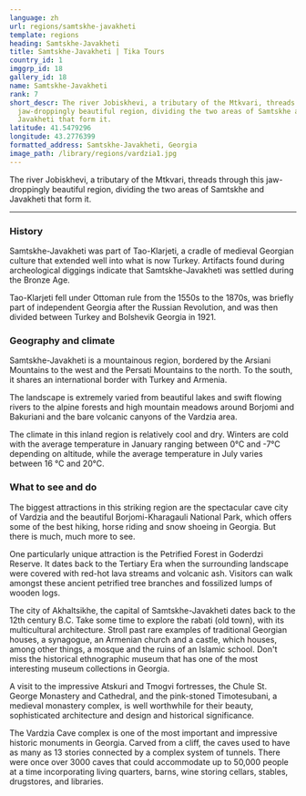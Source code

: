 ```yaml
---
language: zh
url: regions/samtskhe-javakheti
template: regions
heading: Samtskhe-Javakheti
title: Samtskhe-Javakheti | Tika Tours
country_id: 1
imggrp_id: 18
gallery_id: 18
name: Samtskhe-Javakheti
rank: 7
short_descr: The river Jobiskhevi, a tributary of the Mtkvari, threads through this
  jaw-droppingly beautiful region, dividing the two areas of Samtskhe and
  Javakheti that form it.
latitude: 41.5479296
longitude: 43.2776399
formatted_address: Samtskhe-Javakheti, Georgia
image_path: /library/regions/vardzia1.jpg
---
```

<div class="row content-row"><!-- 1184 (1)-->

</div>

<div class="row content-row"><!-- 1185 (2)-->
<div class="col-12"><!-- 1577 -->

The river Jobiskhevi, a tributary of the Mtkvari, threads through this jaw-droppingly
beautiful region, dividing the two areas of Samtskhe and Javakheti that form it.

</div>

</div>

<div class="row content-row"><!-- 1186 (3)-->
<div class="col-12"><!-- 1578 -->

* * *

</div>

</div>

<div class="row content-row"><!-- 1187 (4)-->
<div class="col-12 col-sm-6 col-md-6"><!-- 1579 -->

### History


Samtskhe-Javakheti was part of Tao-Klarjeti, a cradle of medieval Georgian culture
that extended well into what is now Turkey. Artifacts found during archeological
diggings indicate that Samtskhe-Javakheti was settled during the Bronze Age.

Tao-Klarjeti fell under Ottoman rule from the 1550s to the 1870s, was briefly part
of independent Georgia after the Russian Revolution, and was then divided between
Turkey and Bolshevik Georgia in 1921.

### Geography and climate


Samtskhe-Javakheti is a mountainous region, bordered by the Arsiani Mountains to
the west and the Persati Mountains to the north. To the south, it shares an international
border with Turkey and Armenia.

The landscape is extremely varied from beautiful lakes and swift flowing rivers to
the alpine forests and high mountain meadows around Borjomi and Bakuriani and the
bare volcanic canyons of the Vardzia area.

The climate in this inland region is relatively cool and dry. Winters are cold with
the average temperature in January ranging between 0°C and -7°C depending on altitude,
while the average temperature in July varies between 16 °C and 20°C.

</div>

<div class="col-12 col-sm-6 col-md-6"><!-- 1580 -->

### What to see and do


The biggest attractions in this striking region are the spectacular cave city of
Vardzia and the beautiful Borjomi-Kharagauli National Park, which offers some of
the best hiking, horse riding and snow shoeing in Georgia. But there is much, much
more to see.

One particularly unique attraction is the Petrified Forest in Goderdzi Reserve. It
dates back to the Tertiary Era when the surrounding landscape were covered with
red-hot lava streams and volcanic ash. Visitors can walk amongst these ancient petrified
tree branches and fossilized lumps of wooden logs.

The city of Akhaltsikhe, the capital of Samtskhe-Javakheti dates back to the 12th
century B.C. Take some time to explore the rabati (old town), with its multicultural
architecture. Stroll past rare examples of traditional Georgian houses, a synagogue,
an Armenian church and a castle, which houses, among other things, a mosque and
the ruins of an Islamic school. Don't miss the historical ethnographic museum that
has one of the most interesting museum collections in Georgia.

A visit to the impressive Atskuri and Tmogvi fortresses, the Chule St. George Monastery
and Cathedral, and the pink-stoned Timotesubani, a medieval monastery complex, is
well worthwhile for their beauty, sophisticated architecture and design and historical
significance.

The Vardzia Cave complex is one of the most important and impressive historic monuments
in Georgia. Carved from a cliff, the caves used to have as many as 13 stories connected
by a complex system of tunnels. There were once over 3000 caves that could accommodate
up to 50,000 people at a time incorporating living quarters, barns, wine storing
cellars, stables, drugstores, and libraries.

</div>

</div>

